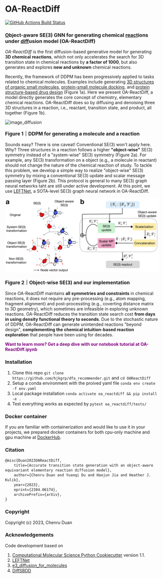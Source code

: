 OA-ReactDiff
==============================
[//]: # (Badges)
[![GitHub Actions Build Status](https://github.com/chenruduan/OAReactDiff/workflows/CI/badge.svg)](https://github.com/chenruduan/OAReactDiff/actions?query=workflow%3ACI)

### <ins>O</ins>bject-<ins>a</ins>ware SE(3) GNN for generating chemical <ins>react</ins>ions under <ins>diff</ins>usion model (OA-ReactDiff)

*OA-ReactDiff* is the first diffusion-based generative model for generating  **3D chemical reactions**, which not only accelerates the search for 3D transition state in chemical reactions by **a factor of 1000**, but also generates and explores **new and unknown** chemical reactions.

Recently, the framework of DDPM has been progressively applied to tasks related to chemical molecules. Examples include generating [3D structures of organic small molecules](https://arxiv.org/abs/2203.17003), [protein-small molecule docking](https://arxiv.org/abs/2210.01776), and [protein structure-based drug design](https://arxiv.org/abs/2210.13695) (Figure 1a). Here we present OA-ReactDiff, a model directly generates the core concept of chemistry, elementary chemical reactions. OA-ReactDiff does so by diffusing and denoising three 3D structures in a reaction, i.e., reactant, transition state, and product, all together (Figure 1b).

<div>
    <img src="./figures/F1_ReactDiff_v2.png" alt="image_diffusion" width="750" title="image_diffusion">
    <p style='font-size:1rem; font-weight:bold'>Figure 1｜DDPM for generating a molecule and a reaction</p>
</div>

Sounds easy? There is one caveat! Conventional SE(3) won't apply here. Why? Three structures in a reaction follows a higher **"object-wise"** SE(3) symmetry instead of a "system-wise" SE(3) symmetry (Figure 2a). For example, any SE(3) transformation on a object (e.g., a molecule in reactant) should not change the nature of the chemical reaction of study. To tackle this problem, we develop a simple way to realize "object-wise" SE(3) symmetry by mixing a conventional SE(3) update and scalar message passing layer (Figure 2b). This protocol is general to many SE(3) graph neural networks taht are still under active development. At this point, we use [LEFTNet](https://arxiv.org/abs/2304.04757), a SOTA-level SE(3) graph neural network in OA-ReactDiff.

<div>
    <img src="./figures/F2_OASE3_v2.png" alt="image_diffusion" width="750" title="image_diffusion">
    <p style='font-size:1rem; font-weight:bold'>Figure 2｜Object-wise SE(3) and our implementation</p>
</div>

Since OA-ReactDiff maintains **all symmetries and constraints** in chemical reactions, it does not require any pre-processing (e.g., atom mapping, fragment alignment) and post-processting (e.g., coverting distance matrix to 3D geometry), which sometimes are infeasible in exploring unknown reactions. OA-ReactDiff reduces the transition state search cost **from days in using density functional theory to seconds**. Due to the stochastic nature of DDPM, OA-ReactDiff can generate unintended reactions "beyond design", **complementing the chemical intuition-based reaction exploration** that people have been using for decades.

<p style="color:purple; font-weight:bold">
Want to learn more? Get a deep dive with our notebook tutorial at OA-ReactDiff.ipynb
</p>

### Installation
1. Clone this repo `git clone https://github.com/hjkgrp/dfa_recommender.git` and `cd OAReactDiff`  
2. Setup a conda environment with the proived yaml file `conda env create -f env.yaml`
3. Local package installation `conda activate oa_reactdiff && pip install -e .`
4. Test everything works as expected by `pytest oa_reactdiff/tests/`

### Docker container
If you are familiar with containerization and would like to use it in your projects, we prepared docker containers for both cpu-only machine and gpu machine at [DockerHub](https://hub.docker.com/r/chenruduan/oa_reactdiff/tags).


### Citation
```
@misc{Duan2023OAReactDiff,
    title={Accurate transition state generation with an object-aware equivariant elementary reaction diffusion model}, 
    author={Chenru Duan and Yuanqi Du and Haojun Jia and Heather J. Kulik},
    year={2023},
    eprint={2304.06174},
    archivePrefix={arXiv},
}
```


### Copyright

Copyright (c) 2023, Chenru Duan


### Acknowledgements

Code development based on
1. [Computational Molecular Science Python Cookiecutter](https://github.com/molssi/cookiecutter-cms) version 1.1.
2. [LEFTNet](https://github.com/yuanqidu/LeftNet)
3. [e3_diffusion_for_molecules](https://github.com/ehoogeboom/e3_diffusion_for_molecules)
4. [DiffSBDD](https://github.com/arneschneuing/DiffSBDD)